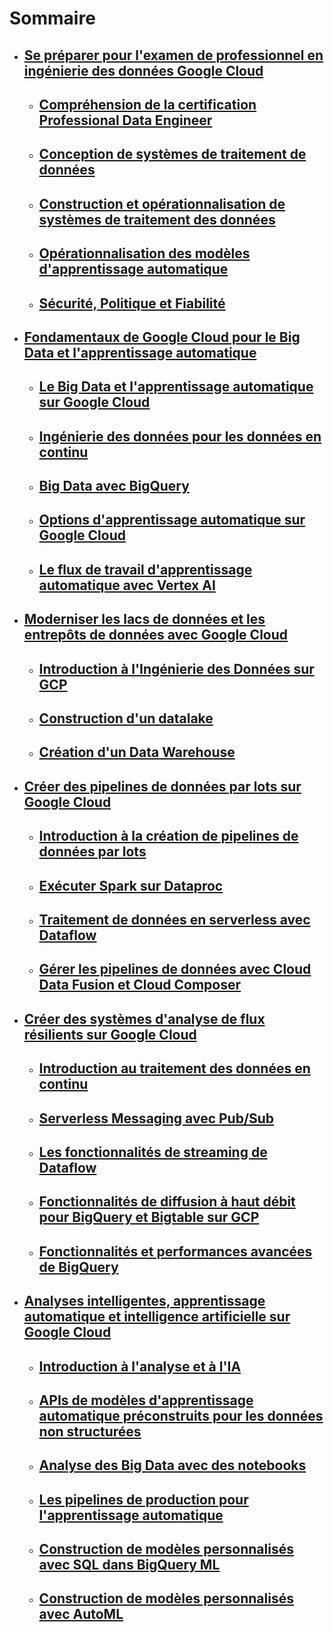 # Sommaire
- ## [Se préparer pour l'examen de professionnel en ingénierie des données Google Cloud](part_1/part_1.md)
    - ## [Compréhension de la certification Professional Data Engineer](part_1/part_1.md)
    - ## [Conception de systèmes de traitement de données](part_1/part_2.md)
    - ## [Construction et opérationnalisation de systèmes de traitement des données](part_1/part_3.md)
    - ## [Opérationnalisation des modèles d'apprentissage automatique](part_1/part_4.md)
    - ## [Sécurité, Politique et Fiabilité](part_1/part_5.md)
- ## [Fondamentaux de Google Cloud pour le Big Data et l'apprentissage automatique](part_2/part_1.md)
    - ## [Le Big Data et l'apprentissage automatique sur Google Cloud](part_2/part_1.md)
    - ## [Ingénierie des données pour les données en continu](part_2/part_2.md)
    - ## [Big Data avec BigQuery](part_2/part_3.md)
    - ## [Options d'apprentissage automatique sur Google Cloud](part_2/part_4.md)
    - ## [Le flux de travail d'apprentissage automatique avec Vertex AI](part_2/part_5.md)
- ## [Moderniser les lacs de données et les entrepôts de données avec Google Cloud](part_3/part_1.md)
    - ## [Introduction à l'Ingénierie des Données sur GCP](part_3/part_1.md)
    - ## [Construction d'un datalake](part_3/part_2.md)
    - ## [Création d'un Data Warehouse](part_2/part_3.md)
- ## [Créer des pipelines de données par lots sur Google Cloud](part_4/part_1.md)
    - ## [Introduction à la création de pipelines de données par lots](part_4/part_1.md)
    - ## [Exécuter Spark sur Dataproc](part_4/part_2.md)
    - ## [Traitement de données en serverless avec Dataflow](part_4/part_3.md)
    - ## [Gérer les pipelines de données avec Cloud Data Fusion et Cloud Composer](part_4/part_4.md)
- ## [Créer des systèmes d'analyse de flux résilients sur Google Cloud](part_5/part_1.md)
    - ## [Introduction au traitement des données en continu](part_5/part_1.md)
    - ## [Serverless Messaging avec Pub/Sub](part_5/part_2.md)
    - ## [Les fonctionnalités de streaming de Dataflow](part_5/part_3.md)
    - ## [Fonctionnalités de diffusion à haut débit pour BigQuery et Bigtable sur GCP](part_5/part_4.md)
    - ## [Fonctionnalités et performances avancées de BigQuery](part_5/part_5.md)
- ## [Analyses intelligentes, apprentissage automatique et intelligence artificielle sur Google Cloud](part_6/part_1.md)
    - ## [Introduction à l'analyse et à l'IA](part_6/part_1.md)
    - ## [APIs de modèles d'apprentissage automatique préconstruits pour les données non structurées](part_6/part_2.md)
    - ## [Analyse des Big Data avec des notebooks](part_6/part_3.md)
    - ## [Les pipelines de production pour l'apprentissage automatique](part_6/part_4.md)
    - ## [Construction de modèles personnalisés avec SQL dans BigQuery ML](part_6/part_5.md)
    - ## [Construction de modèles personnalisés avec AutoML](part_6/part_6.md)

